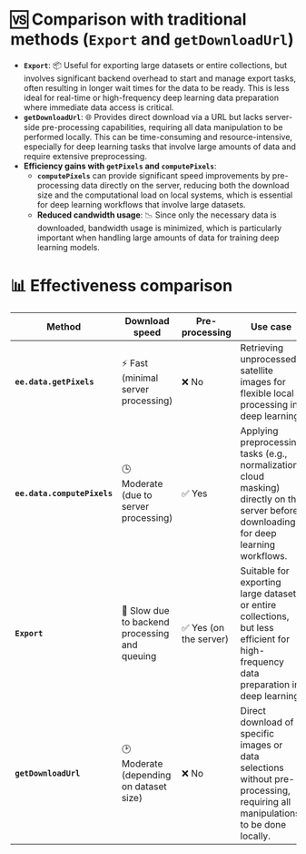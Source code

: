 # **🆚 Comparison with traditional methods (`Export` and `getDownloadUrl`)**

- **`Export`**: 📦 Useful for exporting large datasets or entire collections, but involves significant backend overhead to start and manage export tasks, often resulting in longer wait times for the data to be ready. This is less ideal for real-time or high-frequency deep learning data preparation where immediate data access is critical.
- **`getDownloadUrl`**: 🌐 Provides direct download via a URL but lacks server-side pre-processing capabilities, requiring all data manipulation to be performed locally. This can be time-consuming and resource-intensive, especially for deep learning tasks that involve large amounts of data and require extensive preprocessing.
- **Efficiency gains with `getPixels` and `computePixels`**:
  - **`computePixels`** can provide significant speed improvements by pre-processing data directly on the server, reducing both the download size and the computational load on local systems, which is essential for deep learning workflows that involve large datasets.
  - **Reduced candwidth usage**: 📉 Since only the necessary data is downloaded, bandwidth usage is minimized, which is particularly important when handling large amounts of data for training deep learning models.

# **📊 Effectiveness comparison**

| Method                         | Download speed                     | Pre-processing | Use case                                                |
|--------------------------------|------------------------------------|----------------|---------------------------------------------------------|
| **`ee.data.getPixels`**            | ⚡ Fast (minimal server processing)   | ❌ No             | Retrieving unprocessed satellite images for flexible local processing in deep learning.                |
| **`ee.data.computePixels`**        | 🕒 Moderate (due to server processing)| ✅ Yes            | Applying preprocessing tasks (e.g., normalization, cloud masking) directly on the server before downloading for deep learning workflows.   |
| **`Export`**                   | 🐢 Slow due to backend processing and queuing | ✅ Yes (on the server) | Suitable for exporting large datasets or entire collections, but less efficient for high-frequency data preparation in deep learning. |
| **`getDownloadUrl`**           | 🕑 Moderate (depending on dataset size) | ❌ No | Direct download of specific images or data selections without pre-processing, requiring all manipulations to be done locally. |
